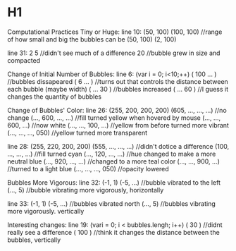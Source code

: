 # H1
Computational Practices
Tiny or Huge:
  line 10: (50, 100)
           (100, 100) //range of how small and big the bubbles can be
           (50, 100)
           (2, 100)
           
  line 31: 2
           5 //didn't see much of a difference
           20 //bubble grew in size and compacted
           
           
Change of Initial Number of Bubbles:
  line 6: (var i = 0; i<10;++)
          (        100  ...  )  //bubbles dissapeared
          (        6    ...  )  //turns out that controls the distance between each bubble (maybe width)
          (        ...  30   )  //bubbles increased
          (        ...  60   )  //I guess it changes the quantity of bubbles
          
          
Change of Bubbles' Color:
  line 26: (255, 200, 200, 200)
           (605, ..., ..., ...) //no change
           (..., 600, ..., ...) //fill turned yellow when hovered by mouse
           (..., ..., 600, ...) //now white
           (..., ..., 100, ...) //yellow from before turned more vibrant
           (..., ..., ..., 050) //yellow turned more transparent
           
  line 28: (255, 220, 200, 200)
           (555, ..., ..., ...) //didn't dotice a difference
           (100, ..., ..., ...) //fill turned cyan
           (..., 120, ..., ...) //hue changed to make a more neutral blue
           (..., 920, ..., ...) //changed to a more teal color
           (..., ..., 900, ...) //turned to a light blue
           (..., ..., ..., 050) //opacity lowered
           
           
Bubbles More Vigorous:
  line 32: (-1, 1)
           (-5, ...) //bubble vibrated to the left
           (..., 5)   //bubble vibrating more vigorously, horizontally
           
  line 33: (-1, 1)
           (-5, ...)  //bubbles vibrated north
           (..., 5) //bubbles vibrating more vigorously. vertically
           
           
Interesting changes:
  line 19: (vari = 0; i < bubbles.lengh; i++)
           (       30                       ) //didnt really see a difference
           (       100                      ) //think it changes the distance between the bubbles, vertically

